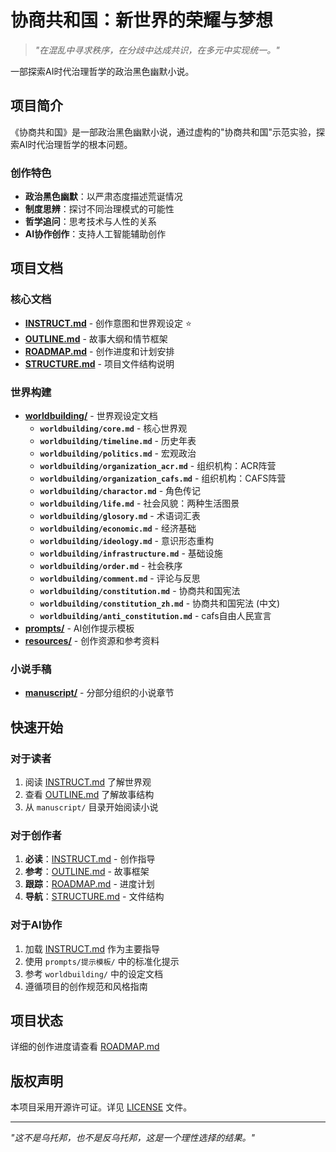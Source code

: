 # 协商共和国：新世界的荣耀与梦想

> *"在混乱中寻求秩序，在分歧中达成共识，在多元中实现统一。"*

一部探索AI时代治理哲学的政治黑色幽默小说。

## 项目简介

《协商共和国》是一部政治黑色幽默小说，通过虚构的"协商共和国"示范实验，探索AI时代治理哲学的根本问题。

### 创作特色
- **政治黑色幽默**：以严肃态度描述荒诞情况
- **制度思辨**：探讨不同治理模式的可能性
- **哲学追问**：思考技术与人性的关系
- **AI协作创作**：支持人工智能辅助创作

## 项目文档

### 核心文档
- **[INSTRUCT.md](INSTRUCT.md)** - 创作意图和世界观设定 ⭐
- **[OUTLINE.md](OUTLINE.md)** - 故事大纲和情节框架
- **[ROADMAP.md](ROADMAP.md)** - 创作进度和计划安排
- **[STRUCTURE.md](STRUCTURE.md)** - 项目文件结构说明

### 世界构建
- **[worldbuilding/](worldbuilding/)** - 世界观设定文档
  - **`worldbuilding/core.md`** - 核心世界观
  - **`worldbuilding/timeline.md`** - 历史年表
  - **`worldbuilding/politics.md`** - 宏观政治
  - **`worldbuilding/organization_acr.md`** - 组织机构：ACR阵营
  - **`worldbuilding/organization_cafs.md`** - 组织机构：CAFS阵营
  - **`worldbuilding/charactor.md`** - 角色传记
  - **`worldbuilding/life.md`** - 社会风貌：两种生活图景
  - **`worldbuilding/glosory.md`** - 术语词汇表
  - **`worldbuilding/economic.md`** - 经济基础
  - **`worldbuilding/ideology.md`** - 意识形态重构
  - **`worldbuilding/infrastructure.md`** - 基础设施
  - **`worldbuilding/order.md`** - 社会秩序
  - **`worldbuilding/comment.md`** - 评论与反思
  - **`worldbuilding/constitution.md`** - 协商共和国宪法
  - **`worldbuilding/constitution_zh.md`** - 协商共和国宪法 (中文)
  - **`worldbuilding/anti_constitution.md`** - cafs自由人民宣言
- **[prompts/](prompts/)** - AI创作提示模板
- **[resources/](resources/)** - 创作资源和参考资料

### 小说手稿
- **[manuscript/](manuscript/)** - 分部分组织的小说章节

## 快速开始

### 对于读者
1. 阅读 [INSTRUCT.md](INSTRUCT.md) 了解世界观
2. 查看 [OUTLINE.md](OUTLINE.md) 了解故事结构
3. 从 `manuscript/` 目录开始阅读小说

### 对于创作者
1. **必读**：[INSTRUCT.md](INSTRUCT.md) - 创作指导
2. **参考**：[OUTLINE.md](OUTLINE.md) - 故事框架
3. **跟踪**：[ROADMAP.md](ROADMAP.md) - 进度计划
4. **导航**：[STRUCTURE.md](STRUCTURE.md) - 文件结构

### 对于AI协作
1. 加载 [INSTRUCT.md](INSTRUCT.md) 作为主要指导
2. 使用 `prompts/提示模板/` 中的标准化提示
3. 参考 `worldbuilding/` 中的设定文档
4. 遵循项目的创作规范和风格指南

## 项目状态

详细的创作进度请查看 [ROADMAP.md](ROADMAP.md)

## 版权声明

本项目采用开源许可证。详见 [LICENSE](LICENSE) 文件。

---

*"这不是乌托邦，也不是反乌托邦，这是一个理性选择的结果。"*

